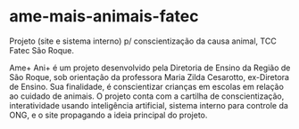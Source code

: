 # ame-mais-animais-fatec
Projeto (site e sistema interno) p/ conscientização da causa animal, TCC Fatec São Roque.

Ame+ Ani+ é um projeto desenvolvido pela Diretoria de Ensino da Região de São Roque, sob orientação da professora Maria Zilda Cesarotto,
ex-Diretora de Ensino.  Sua finalidade, é conscientizar crianças em escolas em relação ao cuidado de animais.
O projeto conta com a cartilha de conscientização, interatividade usando inteligência artificial, sistema interno para controle da 
ONG, e o site propagando a ideia principal do projeto.

